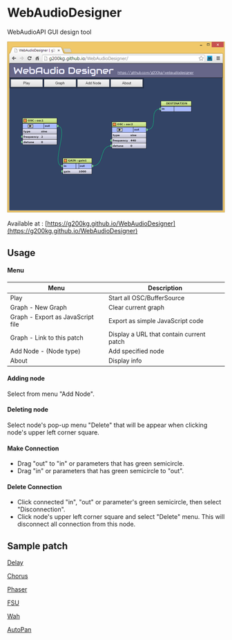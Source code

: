 WebAudioDesigner
================

WebAudioAPI GUI design tool

![](images/webaudiodesigner.png)

Available at :
[https://g200kg.github.io/WebAudioDesigner](https://g200kg.github.io/WebAudioDesigner)

## Usage
#### Menu

Menu                              |Description
---                               |---
Play                              |Start all OSC/BufferSource
Graph - New Graph                 |Clear current graph
Graph - Export as JavaScript file |Export as simple JavaScript code
Graph - Link to this patch        |Display a URL that contain current patch
Add Node - (Node type)            |Add specified node
About                             |Display info

#### Adding node
Select from menu "Add Node".

#### Deleting node
Select node's pop-up menu "Delete" that will be appear when clicking node's upper left corner square.

#### Make Connection
* Drag "out" to "in" or parameters that has green semicircle.
* Drag "in" or parameters that has green semicircle to "out".

#### Delete Connection
* Click connected "in", "out" or parameter's green semicircle, then select "Disconnection".
* Click node's upper left corner square and select "Delete" menu. This will disconnect all connection from this node.

## Sample patch

[Delay](http://g200kg.github.io/WebAudioDesigner/?p=%5B%7B%22type%22:%22destination%22,%22name%22:%22destination%22,%22x%22:694,%22y%22:116,%22params%22:%5B%5D,%22connect%22:%5B%5D%7D,%7B%22type%22:%22gain%22,%22name%22:%22gain1%22,%22x%22:572,%22y%22:199,%22params%22:%5B%7B%22name%22:%22gain%22,%22type%22:%22a%22,%22value%22:%221%22%7D%5D,%22connect%22:%5B%7B%22t%22:%22destination%22,%22o%22:0,%22i%22:0%7D%5D%7D,%7B%22type%22:%22bufsrc%22,%22name%22:%22bufsrc1%22,%22x%22:65,%22y%22:172,%22params%22:%5B%7B%22name%22:%22playbackRate%22,%22type%22:%22a%22,%22value%22:%221%22%7D,%7B%22name%22:%22loop%22,%22type%22:%22b%22,%22value%22:true%7D,%7B%22name%22:%22loopStart%22,%22type%22:%22n%22,%22value%22:0%7D,%7B%22name%22:%22loopEnd%22,%22type%22:%22n%22,%22value%22:0%7D,%7B%22name%22:%22buffer%22,%22type%22:%22ob%22,%22value%22:%22loop.wav%22%7D%5D,%22connect%22:%5B%7B%22t%22:%22delay1%22,%22o%22:0,%22i%22:0%7D,%7B%22t%22:%22gain1%22,%22o%22:0,%22i%22:0%7D%5D%7D,%7B%22type%22:%22delay%22,%22name%22:%22delay1%22,%22x%22:314,%22y%22:311,%22params%22:%5B%7B%22name%22:%22delayTime%22,%22type%22:%22a%22,%22value%22:%22.25%22%7D%5D,%22connect%22:%5B%7B%22t%22:%22gain2%22,%22o%22:0,%22i%22:0%7D,%7B%22t%22:%22gain3%22,%22o%22:0,%22i%22:0%7D%5D%7D,%7B%22type%22:%22gain%22,%22name%22:%22gain2%22,%22x%22:488,%22y%22:384,%22params%22:%5B%7B%22name%22:%22gain%22,%22type%22:%22a%22,%22value%22:%220.5%22%7D%5D,%22connect%22:%5B%7B%22t%22:%22gain1%22,%22o%22:0,%22i%22:0%7D%5D%7D,%7B%22type%22:%22gain%22,%22name%22:%22gain3%22,%22x%22:299,%22y%22:463,%22params%22:%5B%7B%22name%22:%22gain%22,%22type%22:%22a%22,%22value%22:%220.5%22%7D%5D,%22connect%22:%5B%7B%22t%22:%22delay1%22,%22o%22:0,%22i%22:0%7D%5D%7D%5D)

[Chorus](http://g200kg.github.io/WebAudioDesigner/?p=%5B%7B%22type%22:%22destination%22,%22name%22:%22destination%22,%22x%22:694,%22y%22:116,%22params%22:%5B%5D,%22connect%22:%5B%5D%7D,%7B%22type%22:%22gain%22,%22name%22:%22gain1%22,%22x%22:509,%22y%22:140,%22params%22:%5B%7B%22name%22:%22gain%22,%22type%22:%22a%22,%22value%22:%221%22%7D%5D,%22connect%22:%5B%7B%22t%22:%22destination%22,%22o%22:0,%22i%22:0%7D%5D%7D,%7B%22type%22:%22bufsrc%22,%22name%22:%22bufsrc1%22,%22x%22:65,%22y%22:172,%22params%22:%5B%7B%22name%22:%22playbackRate%22,%22type%22:%22a%22,%22value%22:%221%22%7D,%7B%22name%22:%22loop%22,%22type%22:%22b%22,%22value%22:true%7D,%7B%22name%22:%22loopStart%22,%22type%22:%22n%22,%22value%22:0%7D,%7B%22name%22:%22loopEnd%22,%22type%22:%22n%22,%22value%22:0%7D,%7B%22name%22:%22buffer%22,%22type%22:%22ob%22,%22value%22:%22loop.wav%22%7D%5D,%22connect%22:%5B%7B%22t%22:%22delay1%22,%22o%22:0,%22i%22:0%7D,%7B%22t%22:%22gain1%22,%22o%22:0,%22i%22:0%7D%5D%7D,%7B%22type%22:%22delay%22,%22name%22:%22delay1%22,%22x%22:365,%22y%22:247,%22params%22:%5B%7B%22name%22:%22delayTime%22,%22type%22:%22a%22,%22value%22:%220.02%22%7D%5D,%22connect%22:%5B%7B%22t%22:%22gain1%22,%22o%22:0,%22i%22:0%7D%5D%7D,%7B%22type%22:%22gain%22,%22name%22:%22gain3%22,%22x%22:270,%22y%22:412,%22params%22:%5B%7B%22name%22:%22gain%22,%22type%22:%22a%22,%22value%22:%220.002%22%7D%5D,%22connect%22:%5B%7B%22t%22:%22delay1.delayTime%22,%22o%22:0%7D%5D%7D,%7B%22type%22:%22osc%22,%22name%22:%22osc1%22,%22x%22:99,%22y%22:345,%22params%22:%5B%7B%22name%22:%22type%22,%22type%22:%22s%22,%22value%22:%22sine%22%7D,%7B%22name%22:%22frequency%22,%22type%22:%22a%22,%22value%22:%221.5%22%7D,%7B%22name%22:%22detune%22,%22type%22:%22a%22,%22value%22:%220%22%7D%5D,%22connect%22:%5B%7B%22t%22:%22gain3%22,%22o%22:0,%22i%22:0%7D%5D%7D%5D)

[Phaser](http://g200kg.github.io/WebAudioDesigner/?p=%5B%7B%22type%22:%22destination%22,%22name%22:%22destination%22,%22x%22:962,%22y%22:139,%22params%22:%5B%5D,%22connect%22:%5B%5D%7D,%7B%22type%22:%22gain%22,%22name%22:%22gain1%22,%22x%22:825,%22y%22:101,%22params%22:%5B%7B%22name%22:%22gain%22,%22type%22:%22a%22,%22value%22:%221%22%7D%5D,%22connect%22:%5B%7B%22t%22:%22destination%22,%22o%22:0,%22i%22:0%7D%5D%7D,%7B%22type%22:%22bufsrc%22,%22name%22:%22bufsrc1%22,%22x%22:68,%22y%22:97,%22params%22:%5B%7B%22name%22:%22playbackRate%22,%22type%22:%22a%22,%22value%22:%221%22%7D,%7B%22name%22:%22loop%22,%22type%22:%22b%22,%22value%22:true%7D,%7B%22name%22:%22loopStart%22,%22type%22:%22n%22,%22value%22:0%7D,%7B%22name%22:%22loopEnd%22,%22type%22:%22n%22,%22value%22:0%7D,%7B%22name%22:%22buffer%22,%22type%22:%22ob%22,%22value%22:%22loop.wav%22%7D%5D,%22connect%22:%5B%7B%22t%22:%22filt1%22,%22o%22:0,%22i%22:0%7D,%7B%22t%22:%22gain1%22,%22o%22:0,%22i%22:0%7D%5D%7D,%7B%22type%22:%22osc%22,%22name%22:%22osc1%22,%22x%22:52,%22y%22:435,%22params%22:%5B%7B%22name%22:%22type%22,%22type%22:%22s%22,%22value%22:%22sine%22%7D,%7B%22name%22:%22frequency%22,%22type%22:%22a%22,%22value%22:%223%22%7D,%7B%22name%22:%22detune%22,%22type%22:%22a%22,%22value%22:%220%22%7D%5D,%22connect%22:%5B%7B%22t%22:%22gain2%22,%22o%22:0,%22i%22:0%7D%5D%7D,%7B%22type%22:%22filt%22,%22name%22:%22filt1%22,%22x%22:266,%22y%22:285,%22params%22:%5B%7B%22name%22:%22type%22,%22type%22:%22s%22,%22value%22:%22allpass%22%7D,%7B%22name%22:%22frequency%22,%22type%22:%22a%22,%22value%22:%221000%22%7D,%7B%22name%22:%22detune%22,%22type%22:%22a%22,%22value%22:%220%22%7D,%7B%22name%22:%22Q%22,%22type%22:%22a%22,%22value%22:%221%22%7D,%7B%22name%22:%22gain%22,%22type%22:%22a%22,%22value%22:%220%22%7D%5D,%22connect%22:%5B%7B%22t%22:%22filt2%22,%22o%22:0,%22i%22:0%7D%5D%7D,%7B%22type%22:%22filt%22,%22name%22:%22filt2%22,%22x%22:426,%22y%22:263,%22params%22:%5B%7B%22name%22:%22type%22,%22type%22:%22s%22,%22value%22:%22allpass%22%7D,%7B%22name%22:%22frequency%22,%22type%22:%22a%22,%22value%22:%221000%22%7D,%7B%22name%22:%22detune%22,%22type%22:%22a%22,%22value%22:%220%22%7D,%7B%22name%22:%22Q%22,%22type%22:%22a%22,%22value%22:%221%22%7D,%7B%22name%22:%22gain%22,%22type%22:%22a%22,%22value%22:%220%22%7D%5D,%22connect%22:%5B%7B%22t%22:%22filt3%22,%22o%22:0,%22i%22:0%7D%5D%7D,%7B%22type%22:%22gain%22,%22name%22:%22gain2%22,%22x%22:263,%22y%22:561,%22params%22:%5B%7B%22name%22:%22gain%22,%22type%22:%22a%22,%22value%22:%22500%22%7D%5D,%22connect%22:%5B%7B%22t%22:%22filt1.frequency%22,%22o%22:0%7D,%7B%22t%22:%22filt2.frequency%22,%22o%22:0%7D,%7B%22t%22:%22filt3.frequency%22,%22o%22:0%7D,%7B%22t%22:%22filt4.frequency%22,%22o%22:0%7D%5D%7D,%7B%22type%22:%22filt%22,%22name%22:%22filt3%22,%22x%22:581,%22y%22:237,%22params%22:%5B%7B%22name%22:%22type%22,%22type%22:%22s%22,%22value%22:%22allpass%22%7D,%7B%22name%22:%22frequency%22,%22type%22:%22a%22,%22value%22:%221000%22%7D,%7B%22name%22:%22detune%22,%22type%22:%22a%22,%22value%22:%220%22%7D,%7B%22name%22:%22Q%22,%22type%22:%22a%22,%22value%22:%221%22%7D,%7B%22name%22:%22gain%22,%22type%22:%22a%22,%22value%22:%220%22%7D%5D,%22connect%22:%5B%7B%22t%22:%22filt4%22,%22o%22:0,%22i%22:0%7D%5D%7D,%7B%22type%22:%22filt%22,%22name%22:%22filt4%22,%22x%22:735,%22y%22:221,%22params%22:%5B%7B%22name%22:%22type%22,%22type%22:%22s%22,%22value%22:%22allpass%22%7D,%7B%22name%22:%22frequency%22,%22type%22:%22a%22,%22value%22:%221000%22%7D,%7B%22name%22:%22detune%22,%22type%22:%22a%22,%22value%22:%220%22%7D,%7B%22name%22:%22Q%22,%22type%22:%22a%22,%22value%22:%221%22%7D,%7B%22name%22:%22gain%22,%22type%22:%22a%22,%22value%22:%220%22%7D%5D,%22connect%22:%5B%7B%22t%22:%22gain1%22,%22o%22:0,%22i%22:0%7D%5D%7D%5D)

[FSU](http://g200kg.github.io/WebAudioDesigner/?p=%5B%7B%22type%22:%22destination%22,%22name%22:%22destination%22,%22x%22:568,%22y%22:205,%22params%22:%5B%5D,%22connect%22:%5B%5D%7D,%7B%22type%22:%22bufsrc%22,%22name%22:%22bufsrc1%22,%22x%22:85,%22y%22:178,%22params%22:%5B%7B%22name%22:%22playbackRate%22,%22type%22:%22a%22,%22value%22:%221%22%7D,%7B%22name%22:%22loop%22,%22type%22:%22b%22,%22value%22:true%7D,%7B%22name%22:%22loopStart%22,%22type%22:%22n%22,%22value%22:0%7D,%7B%22name%22:%22loopEnd%22,%22type%22:%22n%22,%22value%22:0%7D,%7B%22name%22:%22buffer%22,%22type%22:%22ob%22,%22value%22:%22loop.wav%22%7D%5D,%22connect%22:%5B%7B%22t%22:%22delay1%22,%22o%22:0,%22i%22:0%7D%5D%7D,%7B%22type%22:%22delay%22,%22name%22:%22delay1%22,%22x%22:396,%22y%22:154,%22params%22:%5B%7B%22name%22:%22delayTime%22,%22type%22:%22a%22,%22value%22:%220%22%7D%5D,%22connect%22:%5B%7B%22t%22:%22destination%22,%22o%22:0,%22i%22:0%7D%5D%7D,%7B%22type%22:%22osc%22,%22name%22:%22osc1%22,%22x%22:81,%22y%22:392,%22params%22:%5B%7B%22name%22:%22type%22,%22type%22:%22s%22,%22value%22:%22sawtooth%22%7D,%7B%22name%22:%22frequency%22,%22type%22:%22a%22,%22value%22:%220.5%22%7D,%7B%22name%22:%22detune%22,%22type%22:%22a%22,%22value%22:%220%22%7D%5D,%22connect%22:%5B%7B%22t%22:%22shaper1%22,%22o%22:0,%22i%22:0%7D%5D%7D,%7B%22type%22:%22shaper%22,%22name%22:%22shaper1%22,%22x%22:276,%22y%22:347,%22params%22:%5B%7B%22name%22:%22oversample%22,%22type%22:%22s%22,%22value%22:%22none%22%7D,%7B%22name%22:%22curve%22,%22type%22:%22tc%22,%22value%22:%22new%20Float32Array%28%5B%5Cn%5Cn0,%5Cn0,%5Cn0.1,%5Cn0.1,%5Cn0,%5Cn0,%5Cn0.3,%5Cn0.3,%5Cn0.2,%5Cn0.2,%5Cn0.4,%5Cn0.4,%5Cn0.2,%5Cn0.2,%5Cn%5Cn%5D%29%22%7D%5D,%22connect%22:%5B%7B%22t%22:%22delay1.delayTime%22,%22o%22:0%7D%5D%7D%5D)

[Wah](http://g200kg.github.io/WebAudioDesigner/?p=%5B%7B%22type%22:%22destination%22,%22name%22:%22destination%22,%22x%22:584,%22y%22:157,%22params%22:%5B%5D,%22connect%22:%5B%5D%7D,%7B%22type%22:%22bufsrc%22,%22name%22:%22bufsrc1%22,%22x%22:91,%22y%22:142,%22params%22:%5B%7B%22name%22:%22playbackRate%22,%22type%22:%22a%22,%22value%22:%221%22%7D,%7B%22name%22:%22loop%22,%22type%22:%22b%22,%22value%22:true%7D,%7B%22name%22:%22loopStart%22,%22type%22:%22n%22,%22value%22:0%7D,%7B%22name%22:%22loopEnd%22,%22type%22:%22n%22,%22value%22:0%7D,%7B%22name%22:%22buffer%22,%22type%22:%22ob%22,%22value%22:%22loop.wav%22%7D%5D,%22connect%22:%5B%7B%22t%22:%22filt1%22,%22o%22:0,%22i%22:0%7D%5D%7D,%7B%22type%22:%22filt%22,%22name%22:%22filt1%22,%22x%22:357,%22y%22:208,%22params%22:%5B%7B%22name%22:%22type%22,%22type%22:%22s%22,%22value%22:%22lowpass%22%7D,%7B%22name%22:%22frequency%22,%22type%22:%22a%22,%22value%22:%221000%22%7D,%7B%22name%22:%22detune%22,%22type%22:%22a%22,%22value%22:%220%22%7D,%7B%22name%22:%22Q%22,%22type%22:%22a%22,%22value%22:%2220%22%7D,%7B%22name%22:%22gain%22,%22type%22:%22a%22,%22value%22:%220%22%7D%5D,%22connect%22:%5B%7B%22t%22:%22comp1%22,%22o%22:0,%22i%22:0%7D%5D%7D,%7B%22type%22:%22osc%22,%22name%22:%22osc1%22,%22x%22:52,%22y%22:369,%22params%22:%5B%7B%22name%22:%22type%22,%22type%22:%22s%22,%22value%22:%22sine%22%7D,%7B%22name%22:%22frequency%22,%22type%22:%22a%22,%22value%22:%221.5%22%7D,%7B%22name%22:%22detune%22,%22type%22:%22a%22,%22value%22:%220%22%7D%5D,%22connect%22:%5B%7B%22t%22:%22gain1%22,%22o%22:0,%22i%22:0%7D%5D%7D,%7B%22type%22:%22gain%22,%22name%22:%22gain1%22,%22x%22:216,%22y%22:390,%22params%22:%5B%7B%22name%22:%22gain%22,%22type%22:%22a%22,%22value%22:%22500%22%7D%5D,%22connect%22:%5B%7B%22t%22:%22filt1.frequency%22,%22o%22:0%7D%5D%7D,%7B%22type%22:%22comp%22,%22name%22:%22comp1%22,%22x%22:504,%22y%22:279,%22params%22:%5B%7B%22name%22:%22threshold%22,%22type%22:%22a%22,%22value%22:%22-24%22%7D,%7B%22name%22:%22knee%22,%22type%22:%22a%22,%22value%22:%2230%22%7D,%7B%22name%22:%22ratio%22,%22type%22:%22a%22,%22value%22:%2212%22%7D,%7B%22name%22:%22attack%22,%22type%22:%22a%22,%22value%22:%220.003%22%7D,%7B%22name%22:%22release%22,%22type%22:%22a%22,%22value%22:%220.25%22%7D%5D,%22connect%22:%5B%7B%22t%22:%22destination%22,%22o%22:0,%22i%22:0%7D%5D%7D%5D)

[AutoPan](http://g200kg.github.io/WebAudioDesigner/?p=%5B%7B%22type%22:%22destination%22,%22name%22:%22destination%22,%22x%22:708,%22y%22:115,%22params%22:%5B%5D,%22connect%22:%5B%5D%7D,%7B%22type%22:%22bufsrc%22,%22name%22:%22bufsrc1%22,%22x%22:48,%22y%22:114,%22params%22:%5B%7B%22name%22:%22playbackRate%22,%22type%22:%22a%22,%22value%22:%221%22%7D,%7B%22name%22:%22loop%22,%22type%22:%22b%22,%22value%22:true%7D,%7B%22name%22:%22loopStart%22,%22type%22:%22n%22,%22value%22:0%7D,%7B%22name%22:%22loopEnd%22,%22type%22:%22n%22,%22value%22:0%7D,%7B%22name%22:%22buffer%22,%22type%22:%22ob%22,%22value%22:%22loop.wav%22%7D%5D,%22connect%22:%5B%7B%22t%22:%22split1%22,%22o%22:0,%22i%22:0%7D%5D%7D,%7B%22type%22:%22split%22,%22name%22:%22split1%22,%22x%22:245,%22y%22:202,%22params%22:%5B%5D,%22connect%22:%5B%7B%22t%22:%22gain1%22,%22o%22:0,%22i%22:0%7D,%7B%22t%22:%22gain2%22,%22o%22:1,%22i%22:0%7D%5D%7D,%7B%22type%22:%22gain%22,%22name%22:%22gain1%22,%22x%22:446,%22y%22:169,%22params%22:%5B%7B%22name%22:%22gain%22,%22type%22:%22a%22,%22value%22:%220.5%22%7D%5D,%22connect%22:%5B%7B%22t%22:%22merge1%22,%22o%22:0,%22i%22:0%7D%5D%7D,%7B%22type%22:%22gain%22,%22name%22:%22gain2%22,%22x%22:445,%22y%22:252,%22params%22:%5B%7B%22name%22:%22gain%22,%22type%22:%22a%22,%22value%22:%220.5%22%7D%5D,%22connect%22:%5B%7B%22t%22:%22merge1%22,%22o%22:0,%22i%22:1%7D%5D%7D,%7B%22type%22:%22merge%22,%22name%22:%22merge1%22,%22x%22:595,%22y%22:201,%22params%22:%5B%5D,%22connect%22:%5B%7B%22t%22:%22destination%22,%22o%22:0,%22i%22:0%7D%5D%7D,%7B%22type%22:%22osc%22,%22name%22:%22osc1%22,%22x%22:75,%22y%22:340,%22params%22:%5B%7B%22name%22:%22type%22,%22type%22:%22s%22,%22value%22:%22sine%22%7D,%7B%22name%22:%22frequency%22,%22type%22:%22a%22,%22value%22:%220.5%22%7D,%7B%22name%22:%22detune%22,%22type%22:%22a%22,%22value%22:%220%22%7D%5D,%22connect%22:%5B%7B%22t%22:%22gain4%22,%22o%22:0,%22i%22:0%7D,%7B%22t%22:%22gain3%22,%22o%22:0,%22i%22:0%7D%5D%7D,%7B%22type%22:%22gain%22,%22name%22:%22gain3%22,%22x%22:238,%22y%22:294,%22params%22:%5B%7B%22name%22:%22gain%22,%22type%22:%22a%22,%22value%22:%22-0.5%22%7D%5D,%22connect%22:%5B%7B%22t%22:%22gain1.gain%22,%22o%22:0%7D%5D%7D,%7B%22type%22:%22gain%22,%22name%22:%22gain4%22,%22x%22:240,%22y%22:382,%22params%22:%5B%7B%22name%22:%22gain%22,%22type%22:%22a%22,%22value%22:%220.5%22%7D%5D,%22connect%22:%5B%7B%22t%22:%22gain2.gain%22,%22o%22:0%7D%5D%7D%5D)
